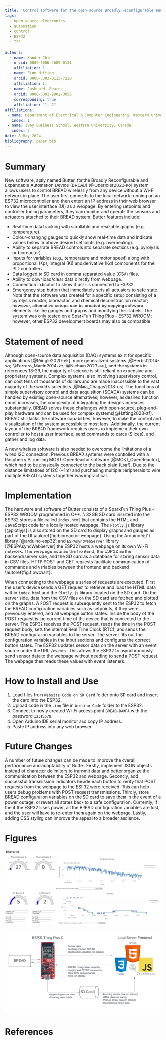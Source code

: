 ```yaml
---
title: 'Control software for the open-source Broadly Reconfigurable and Expandable Automation Device (BREAD) System'
tags:
  - open-source electronics
  - automation
  - control
  - ESP32
  - I2C

authors:
  - name: Xander Chin
    orcid: 0009-0006-4689-0151
    affiliation: 1
  - name: Finn Hafting
    orcid: 0000-0003-0113-7220
    affiliation: 1
  - name: Joshua M. Pearce
    orcid: 0000-0001-9802-3056
    corresponding: true
    affiliation: "1, 2" 
affiliations:
 - name: Department of Electrical & Computer Engineering, Western University, Canada
   index: 1
 - name: Ivey Business School, Western University, Canada
   index: 2
date: 8 May 2024
bibliography: paper.bib
---
```


# Summary

New software, aptly named Butter, for the Broadly Reconfigurable and Expandable Automation Device (BREAD) [@Oberloier2023-ko] system  allows users to control BREAD wirelessly from any device without a Wi-Fi network in place. The user first connects to the local network running on an ESP32 microcontroller and then enters an IP address in their web browser to view the user interface (UI) as a webpage. By entering setpoints and controller tuning parameters, they can monitor and operate the sensors and actuators attached to their BREAD system. Butter features include:
- Real-time data tracking with scrollable and resizable graphs (e.g. temperature).
- Colour-changing gauges to quickly show real-time data and indicate values below or above desired setpoints (e.g. overheating).
- Ability to separate BREAD controls into separate sections (e.g. pyrolysis or bioreactor).
- Inputs for variables (e.g., temperature and motor speed) along with proportional (Kp),  integral (Ki) and derivative (Kd) components for the PID controllers.
- Data logged to SD card in comma separated value (CSV) files.
- Ability to download/clear data directly from webpage.
- Connection indicator to show if user is connected to ESP32.
- Emergency stop button that immediately sets all actuators to safe state.
Note that the software was created for a specific setup consisting of a pyrolysis reactor, bioreactor, and chemical deconstruction reactor; however, alternative setups can be created by copying software elements like the gauges and graphs and modifying their labels. The system was only tested on a SparkFun Thing Plus - ESP32 WROOM; however, other ESP32 development boards may also be compatible.

# Statement of need

Although open-source data acquisition (DAQ) systems exist for specific applications [@Pringle2020-ek], more generalized systems [@Herbst2014-xo; @Ferrero_Martin2014-kz; @Niehaus2023-au], and the systems in references 13-29, the majority of science is still reliant on expensive and proprietary systems. Complex systems, also involving supervisory control, can cost tens of thousands of dollars and are made inaccessible to the vast majority of the world’s scientists [@Maia_Chagas2018-us]. The functions of simple supervisory control and data acquisition (SCADA) systems can be handled by existing open-source alternatives; however, as desired function count increases, the complexity of integrating the designs increases substantially. BREAD solves these challenges with open-source, plug-and-play hardware and can be used for complex systems[@Hafting2023-zf]. BREAD still lacks the software capabilities, however, to make the control and visualization of the system accessible to most labs. Additionally, the current layout of the BREAD framework requires users to implement their own controller to host a user interface, send commands to cards (Slices), and gather and log data.

A new wireless software is also needed to overcome the limitations of a wired I2C connection. Previous BREAD systems were controlled with a Raspberry Pi running MOST OpenReactor software [@MOST_OpenReactor], which had to be physically connected to the back plain (Loaf). Due to the distance limitations of I2C (~1m) and purchasing multiple peripherals to wire multiple BREAD systems together was impractical. 

# Implementation

The hardware and software of Butter consists of a SparkFun Thing Plus - ESP32 WROOM programmed in C++. A 32GB SD card inserted into the ESP32 stores a file called `index.html` that contains the HTML and JavaScript code for a locally hosted webpage. The `Plotly.js` library [@plotlyjs] is also stored on the SD card to display graphs and gauges as part of the UI \autoref{fig:bioreactor-webpage}. Using the Arduino `WiFi` library [@arduino-esp32] and `ESPAsyncWebServer` library [@ESPAsyncWebServer] the ESP32 hosts a webpage on its own Wi-Fi network. The webpage acts as the frontend, the ESP32 as the backend/server side, and the SD card as a database for storing sensor data in CSV files. HTTP POST and GET requests facilitate communication of commands and variables between the frontend and backend \autoref{fig:flowchart}. 

When connecting to the webpage a series of requests are executed. First the user’s device sends a GET request to retrieve and load the HTML data within `index.html` and the `Plotly.js` library located on the SD card. On the server side, data from the CSV files on the SD card are fetched and plotted on the graphs. A POST request is subsequently sent to the ESP32 to fetch the BREAD configuration variables such as setpoints, if they were previously entered, and all webpage button states. Inside the body of the POST request is the current time of the device that is connected to the server. The ESP32 receives the POST request, reads the time in the POST request body, sets the internal Real Time Clock (RTC), and sends the BREAD configuration variables to the server. The server fills out the configuration variables in the input sections and configures the correct button states. The ESP32 updates sensor data on the server with an event source under the URL `/events`. This allows the ESP32 to asynchronously send sensor data to the webpage without needing to send a POST request. The webpage then reads these values with event listeners.

# How to Install and Use

1.  Load files from `Website Code on SD Card` folder onto SD card and insert the card into the ESP32.
2.  Upload code in the `.ino` file in `Arduino Code` folder to the ESP32.
3.	Connect to newly created Wi-Fi access point `BREAD-DARPA` with the password `12345678`.
4.	Open Arduino IDE serial monitor and copy IP address.
5.	Paste IP address into any web browser.

# Future Changes

A number of future changes can be made to improve the overall performance and adaptability of Butter. Firstly, implement JSON objects instead of character delimiters to transmit data and better organize the communication between the ESP32 and webpage. Secondly, add successful transmission indicators beside each button to verify that POST requests from the webpage to the ESP32 were received. This can help users debug problems with POST request transmissions. Thirdly, store BREAD configuration variables on the SD card to save them in the event of a power outage, or revert all states back to a safe configuration. Currently, if the if the ESP32 loses power, all the BREAD configuration variables are lost, and the user will have to re-enter them again on the webpage. Lastly, adding  CSS styling can improve the appeal to a broader audience. 

# Figures

![Open-source bioreactor webpage section screenshot.\label{fig:bioreactor-webpage}](bioreactor-webpage.png)

![Flowchart of communication between the ESP32 and the locally hosted server.\label{fig:flowchart}](flowchart.png)

# References